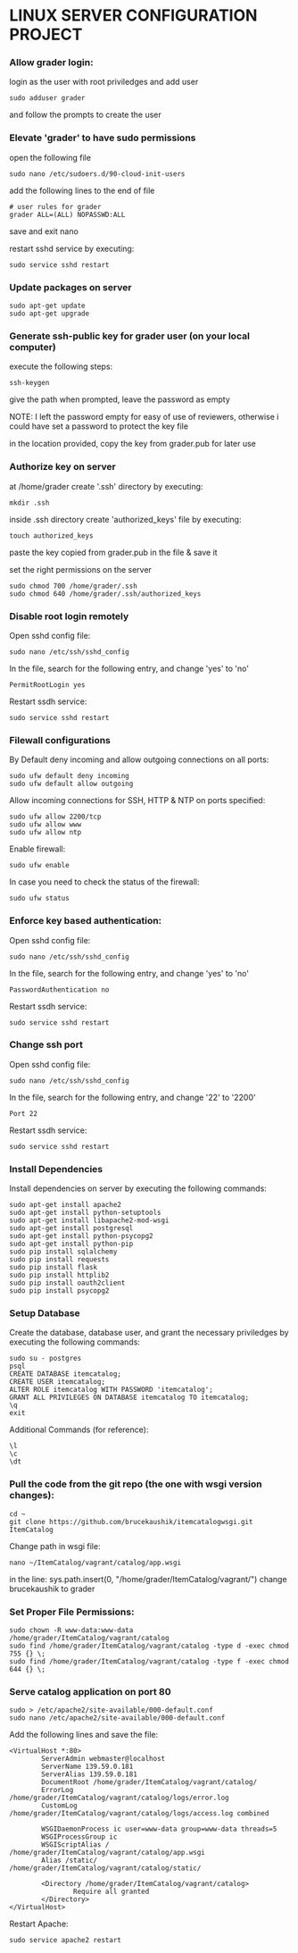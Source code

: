 LINUX SERVER CONFIGURATION PROJECT
=======================================

### Allow grader login:

login as the user with root priviledges and add user

```
sudo adduser grader
```

and follow the prompts to create the user

### Elevate 'grader' to have sudo permissions

open the following file

```
sudo nano /etc/sudoers.d/90-cloud-init-users
```

add the following lines to the end of file

```
# user rules for grader
grader ALL=(ALL) NOPASSWD:ALL
```

save and exit nano

restart sshd service by executing:

```
sudo service sshd restart
```

### Update packages on server

```
sudo apt-get update
sudo apt-get upgrade
```

### Generate ssh-public key for grader user (on your local computer)

execute the following steps:

```
ssh-keygen
```

give the path when prompted, leave the password as empty 

NOTE: I left the password empty for easy of use of reviewers, otherwise i could have set a password to protect the key file

in the location provided, copy the key from grader.pub for later use

### Authorize key on server

at /home/grader create '.ssh' directory by executing:

```
mkdir .ssh
```

inside .ssh directory create 'authorized_keys' file by executing:

```
touch authorized_keys
```

paste the key copied from grader.pub in the file & save it

set the right permissions on the server

```
sudo chmod 700 /home/grader/.ssh
sudo chmod 640 /home/grader/.ssh/authorized_keys
```

### Disable root login remotely

Open sshd config file:

```
sudo nano /etc/ssh/sshd_config
```

In the file, search for the following entry, and change 'yes' to 'no'

```
PermitRootLogin yes 
```

Restart ssdh service:

```
sudo service sshd restart
```

### Filewall configurations

By Default deny incoming and allow outgoing connections on all ports:

```
sudo ufw default deny incoming
sudo ufw default allow outgoing
```

Allow incoming connections for SSH, HTTP & NTP on ports specified:

```
sudo ufw allow 2200/tcp
sudo ufw allow www
sudo ufw allow ntp
```

Enable firewall:

```
sudo ufw enable
```

In case you need to check the status of the firewall:

```
sudo ufw status
```

### Enforce key based authentication:

Open sshd config file:

```
sudo nano /etc/ssh/sshd_config
```

In the file, search for the following entry, and change 'yes' to 'no'

```
PasswordAuthentication no 
```

Restart ssdh service:

```
sudo service sshd restart
```

### Change ssh port

Open sshd config file:

```
sudo nano /etc/ssh/sshd_config
```

In the file, search for the following entry, and change '22' to '2200'

```
Port 22 
```

Restart ssdh service:

```
sudo service sshd restart
```

### Install Dependencies

Install dependencies on server by executing the following commands:

```
sudo apt-get install apache2
sudo apt-get install python-setuptools
sudo apt-get install libapache2-mod-wsgi
sudo apt-get install postgresql
sudo apt-get install python-psycopg2
sudo apt-get install python-pip
sudo pip install sqlalchemy
sudo pip install requests
sudo pip install flask
sudo pip install httplib2
sudo pip install oauth2client
sudo pip install psycopg2 
```

### Setup Database

Create the database, database user, and grant the necessary priviledges by executing the following commands:

```
sudo su - postgres
psql
CREATE DATABASE itemcatalog;
CREATE USER itemcatalog;
ALTER ROLE itemcatalog WITH PASSWORD 'itemcatalog';
GRANT ALL PRIVILEGES ON DATABASE itemcatalog TO itemcatalog;
\q
exit
```

Additional Commands (for reference):

```
\l
\c
\dt
```

### Pull the code from the git repo (the one with wsgi version changes):

```
cd ~
git clone https://github.com/brucekaushik/itemcatalogwsgi.git ItemCatalog
```

Change path in wsgi file:

```
nano ~/ItemCatalog/vagrant/catalog/app.wsgi
```

in the line: sys.path.insert(0, "/home/grader/ItemCatalog/vagrant/")
change brucekaushik to grader

### Set Proper File Permissions:

```
sudo chown -R www-data:www-data /home/grader/ItemCatalog/vagrant/catalog
sudo find /home/grader/ItemCatalog/vagrant/catalog -type d -exec chmod 755 {} \;
sudo find /home/grader/ItemCatalog/vagrant/catalog -type f -exec chmod 644 {} \;
```

### Serve catalog application on port 80 

```
sudo > /etc/apache2/site-available/000-default.conf
sudo nano /etc/apache2/site-available/000-default.conf
```


Add the following lines and save the file:

```
<VirtualHost *:80>
        ServerAdmin webmaster@localhost
        ServerName 139.59.0.181
        ServerAlias 139.59.0.181
        DocumentRoot /home/grader/ItemCatalog/vagrant/catalog/
        ErrorLog /home/grader/ItemCatalog/vagrant/catalog/logs/error.log
        CustomLog /home/grader/ItemCatalog/vagrant/catalog/logs/access.log combined

        WSGIDaemonProcess ic user=www-data group=www-data threads=5
        WSGIProcessGroup ic
        WSGIScriptAlias / /home/grader/ItemCatalog/vagrant/catalog/app.wsgi
        Alias /static/ /home/grader/ItemCatalog/vagrant/catalog/static/

        <Directory /home/grader/ItemCatalog/vagrant/catalog>
                Require all granted
        </Directory>
</VirtualHost>
```

Restart Apache:

```
sudo service apache2 restart
```
